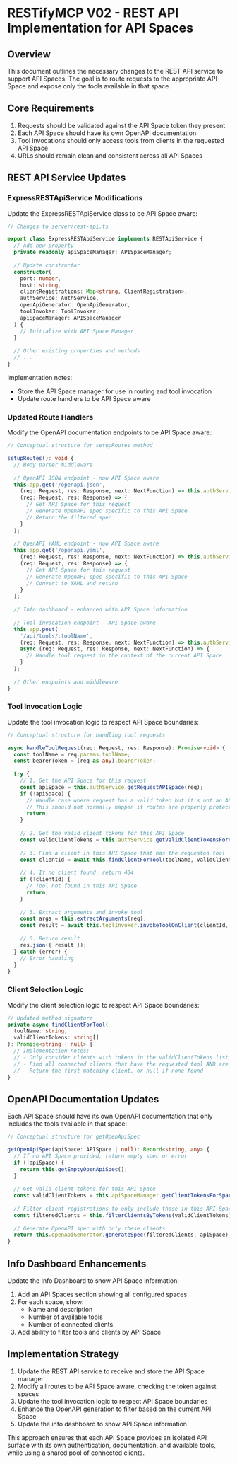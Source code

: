 # RESTifyMCP V02 - REST API Implementation for API Spaces

## Overview

This document outlines the necessary changes to the REST API service to support API Spaces. The goal is to route requests to the appropriate API Space and expose only the tools available in that space.

## Core Requirements

1. Requests should be validated against the API Space token they present
2. Each API Space should have its own OpenAPI documentation
3. Tool invocations should only access tools from clients in the requested API Space
4. URLs should remain clean and consistent across all API Spaces

## REST API Service Updates

### ExpressRESTApiService Modifications

Update the ExpressRESTApiService class to be API Space aware:

```typescript
// Changes to server/rest-api.ts

export class ExpressRESTApiService implements RESTApiService {
  // Add new property
  private readonly apiSpaceManager: APISpaceManager;
  
  // Update constructor
  constructor(
    port: number,
    host: string,
    clientRegistrations: Map<string, ClientRegistration>,
    authService: AuthService,
    openApiGenerator: OpenApiGenerator,
    toolInvoker: ToolInvoker,
    apiSpaceManager: APISpaceManager
  ) {
    // Initialize with API Space Manager
  }
  
  // Other existing properties and methods
  // ...
}
```

Implementation notes:
- Store the API Space manager for use in routing and tool invocation
- Update route handlers to be API Space aware

### Updated Route Handlers

Modify the OpenAPI documentation endpoints to be API Space aware:

```typescript
// Conceptual structure for setupRoutes method

setupRoutes(): void {
  // Body parser middleware
  
  // OpenAPI JSON endpoint - now API Space aware
  this.app.get('/openapi.json', 
    (req: Request, res: Response, next: NextFunction) => this.authService.authenticateRequest(req, res, next),
    (req: Request, res: Response) => {
      // Get API Space for this request
      // Generate OpenAPI spec specific to this API Space
      // Return the filtered spec
    }
  );
  
  // OpenAPI YAML endpoint - now API Space aware
  this.app.get('/openapi.yaml',
    (req: Request, res: Response, next: NextFunction) => this.authService.authenticateRequest(req, res, next),
    (req: Request, res: Response) => {
      // Get API Space for this request
      // Generate OpenAPI spec specific to this API Space
      // Convert to YAML and return
    }
  );
  
  // Info dashboard - enhanced with API Space information
  
  // Tool invocation endpoint - API Space aware
  this.app.post(
    '/api/tools/:toolName',
    (req: Request, res: Response, next: NextFunction) => this.authService.authenticateRequest(req, res, next),
    async (req: Request, res: Response, next: NextFunction) => {
      // Handle tool request in the context of the current API Space
    }
  );
  
  // Other endpoints and middleware
}
```

### Tool Invocation Logic

Update the tool invocation logic to respect API Space boundaries:

```typescript
// Conceptual structure for handling tool requests

async handleToolRequest(req: Request, res: Response): Promise<void> {
  const toolName = req.params.toolName;
  const bearerToken = (req as any).bearerToken;
  
  try {
    // 1. Get the API Space for this request
    const apiSpace = this.authService.getRequestAPISpace(req);
    if (!apiSpace) {
      // Handle case where request has a valid token but it's not an API Space token
      // This should not normally happen if routes are properly protected
      return;
    }
    
    // 2. Get the valid client tokens for this API Space
    const validClientTokens = this.authService.getValidClientTokensForRequest(req);
    
    // 3. Find a client in this API Space that has the requested tool
    const clientId = await this.findClientForTool(toolName, validClientTokens);
    
    // 4. If no client found, return 404
    if (!clientId) {
      // Tool not found in this API Space
      return;
    }
    
    // 5. Extract arguments and invoke tool
    const args = this.extractArguments(req);
    const result = await this.toolInvoker.invokeToolOnClient(clientId, toolName, args);
    
    // 6. Return result
    res.json({ result });
  } catch (error) {
    // Error handling
  }
}
```

### Client Selection Logic

Modify the client selection logic to respect API Space boundaries:

```typescript
// Updated method signature
private async findClientForTool(
  toolName: string, 
  validClientTokens: string[]
): Promise<string | null> {
  // Implementation notes:
  // - Only consider clients with tokens in the validClientTokens list
  // - Find all connected clients that have the requested tool AND are in the current API Space
  // - Return the first matching client, or null if none found
}
```

## OpenAPI Documentation Updates

Each API Space should have its own OpenAPI documentation that only includes the tools available in that space:

```typescript
// Conceptual structure for getOpenApiSpec

getOpenApiSpec(apiSpace: APISpace | null): Record<string, any> {
  // If no API Space provided, return empty spec or error
  if (!apiSpace) {
    return this.getEmptyOpenApiSpec();
  }
  
  // Get valid client tokens for this API Space
  const validClientTokens = this.apiSpaceManager.getClientTokensForSpace(apiSpace.name);
  
  // Filter client registrations to only include those in this API Space
  const filteredClients = this.filterClientsByTokens(validClientTokens);
  
  // Generate OpenAPI spec with only these clients
  return this.openApiGenerator.generateSpec(filteredClients, apiSpace);
}
```

## Info Dashboard Enhancements

Update the Info Dashboard to show API Space information:

1. Add an API Spaces section showing all configured spaces
2. For each space, show:
   - Name and description
   - Number of available tools
   - Number of connected clients
3. Add ability to filter tools and clients by API Space

## Implementation Strategy

1. Update the REST API service to receive and store the API Space manager
2. Modify all routes to be API Space aware, checking the token against spaces
3. Update the tool invocation logic to respect API Space boundaries
4. Enhance the OpenAPI generation to filter based on the current API Space
5. Update the info dashboard to show API Space information

This approach ensures that each API Space provides an isolated API surface with its own authentication, documentation, and available tools, while using a shared pool of connected clients.
